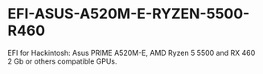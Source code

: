 # EFI-ASUS-A520M-E-RYZEN-5500-R460
EFI for Hackintosh: Asus PRIME A520M-E, AMD Ryzen  5 5500 and RX 460 2 Gb or others compatible GPUs.
